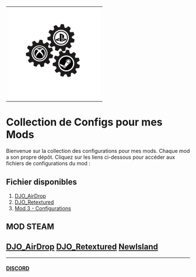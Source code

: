
<table style="width: 100%; text-align: center;">
  <tr>
    <td>
    <img src="logo_acss.gif" width="250" height="250">
    </td>
  </tr>
</table>

# Collection de Configs pour mes Mods
Bienvenue sur la collection des configurations pour mes mods. Chaque mod a son propre dépôt. Cliquez sur les liens ci-dessous pour accéder aux fichiers de configurations du mod :

## Fichier disponibles

1. [DJO_AirDrop](https://github.com/tonpseudo/config-mod1)
2. [DJO_Retextured](https://github.com/tonpseudo/config-mod2)
3. [Mod 3 - Configurations](https://github.com/tonpseudo/config-mod3)

## MOD STEAM
## [DJO_AirDrop](https://steamcommunity.com/sharedfiles/filedetails/?id=3384470777) [DJO_Retextured](https://steamcommunity.com/sharedfiles/filedetails/?id=3047075708) [NewIsland](https://steamcommunity.com/sharedfiles/filedetails/?id=3197692014)

---
#### [DISCORD](https://discord.gg/UXNKcxApkU)
